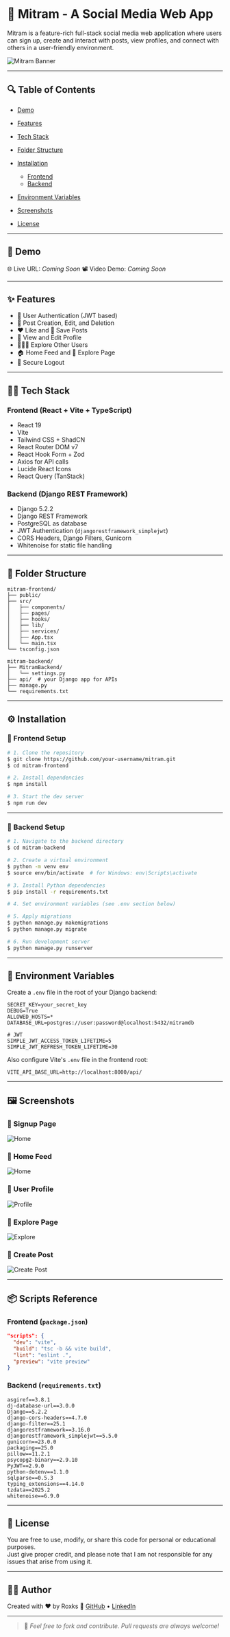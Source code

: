 # 🧿 Mitram - A Social Media Web App

Mitram is a feature-rich full-stack social media web application where users can sign up, create and interact with posts, view profiles, and connect with others in a user-friendly environment.

![Mitram Banner](./screenshots/Mitram.png)

---

## 🔍 Table of Contents

* [Demo](#-demo)
* [Features](#-features)
* [Tech Stack](#-tech-stack)
* [Folder Structure](#-folder-structure)
* [Installation](#-installation)

  * [Frontend](#frontend-setup)
  * [Backend](#backend-setup)
* [Environment Variables](#-environment-variables)
* [Screenshots](#-screenshots)
* [License](#-license)

---

## 🚀 Demo

🌐 Live URL: *Coming Soon*
📽️ Video Demo: *Coming Soon*

---

## ✨ Features

* 🔐 User Authentication (JWT based)
* 📝 Post Creation, Edit, and Deletion
* ❤️ Like and 💾 Save Posts
* 👤 View and Edit Profile
* 🧑‍🤝‍🧑 Explore Other Users
* 🏠 Home Feed and 🔎 Explore Page
* 🚪 Secure Logout

---

## 🧑‍💻 Tech Stack

### Frontend (React + Vite + TypeScript)

* React 19
* Vite
* Tailwind CSS + ShadCN
* React Router DOM v7
* React Hook Form + Zod
* Axios for API calls
* Lucide React Icons
* React Query (TanStack)

### Backend (Django REST Framework)

* Django 5.2.2
* Django REST Framework
* PostgreSQL as database
* JWT Authentication (`djangorestframework_simplejwt`)
* CORS Headers, Django Filters, Gunicorn
* Whitenoise for static file handling

---

## 📁 Folder Structure

```
mitram-frontend/
├── public/
├── src/
│   ├── components/
│   ├── pages/
│   ├── hooks/
│   ├── lib/
│   ├── services/
│   ├── App.tsx
│   └── main.tsx
└── tsconfig.json

mitram-backend/
├── MitramBackend/
│   └── settings.py
├── api/  # your Django app for APIs
├── manage.py
└── requirements.txt
```

---

## ⚙️ Installation

### 🔹 Frontend Setup

```bash
# 1. Clone the repository
$ git clone https://github.com/your-username/mitram.git
$ cd mitram-frontend

# 2. Install dependencies
$ npm install

# 3. Start the dev server
$ npm run dev
```

---

### 🔹 Backend Setup

```bash
# 1. Navigate to the backend directory
$ cd mitram-backend

# 2. Create a virtual environment
$ python -m venv env
$ source env/bin/activate  # for Windows: env\Scripts\activate

# 3. Install Python dependencies
$ pip install -r requirements.txt

# 4. Set environment variables (see .env section below)

# 5. Apply migrations
$ python manage.py makemigrations
$ python manage.py migrate

# 6. Run development server
$ python manage.py runserver
```

---

## 🔐 Environment Variables

Create a `.env` file in the root of your Django backend:

```
SECRET_KEY=your_secret_key
DEBUG=True
ALLOWED_HOSTS=*
DATABASE_URL=postgres://user:password@localhost:5432/mitramdb

# JWT
SIMPLE_JWT_ACCESS_TOKEN_LIFETIME=5
SIMPLE_JWT_REFRESH_TOKEN_LIFETIME=30
```

Also configure Vite's `.env` file in the frontend root:

```
VITE_API_BASE_URL=http://localhost:8000/api/
```

---

## 🖼️ Screenshots


### 🔹 Signup Page

![Home](./screenshots/sign-up.png)

### 🔹 Home Feed

![Home](./screenshots/Home.png)

### 🔹 User Profile

![Profile](./screenshots/Profile.png)

### 🔹 Explore Page

![Explore](./screenshots/Explore.png)

### 🔹 Create Post

![Create Post](./screenshots/create-post.png)

---

## 📦 Scripts Reference

### Frontend (`package.json`)

```json
"scripts": {
  "dev": "vite",
  "build": "tsc -b && vite build",
  "lint": "eslint .",
  "preview": "vite preview"
}
```

### Backend (`requirements.txt`)

```
asgiref==3.8.1
dj-database-url==3.0.0
Django==5.2.2
django-cors-headers==4.7.0
django-filter==25.1
djangorestframework==3.16.0
djangorestframework_simplejwt==5.5.0
gunicorn==23.0.0
packaging==25.0
pillow==11.2.1
psycopg2-binary==2.9.10
PyJWT==2.9.0
python-dotenv==1.1.0
sqlparse==0.5.3
typing_extensions==4.14.0
tzdata==2025.2
whitenoise==6.9.0
```

---

## 📜 License

You are free to use, modify, or share this code for personal or educational purposes.  
Just give proper credit, and please note that I am not responsible for any issues that arise from using it.


---

## 👨‍💻 Author

Created with ❤️ by Roxks
🔗 [GitHub](https://github.com/rakxya111) • [LinkedIn](https://linkedin.com/in/rakshya-bhuju13)

---

> 🌟 *Feel free to fork and contribute. Pull requests are always welcome!*
